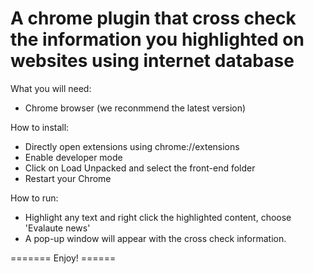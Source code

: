 # A chrome plugin that cross check the information you highlighted on websites using internet database 

What you will need:
- Chrome browser (we reconmmend the latest version)

How to install:
- Directly open extensions using chrome://extensions
- Enable developer mode 
- Click on Load Unpacked and select the front-end folder
- Restart your Chrome

How to run:
- Highlight any text and right click the highlighted content, choose 'Evalaute news'
- A pop-up window will appear with the cross check information.



======= Enjoy! ======
